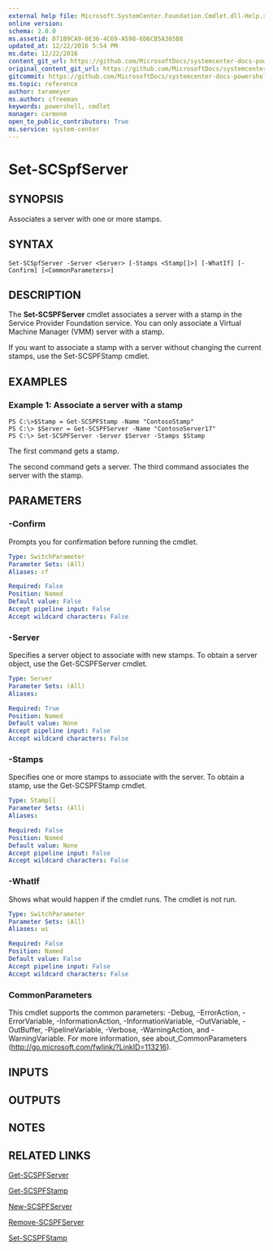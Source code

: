 ```yaml
---
external help file: Microsoft.SystemCenter.Foundation.Cmdlet.dll-Help.xml
online version: 
schema: 2.0.0
ms.assetid: D71B9CA9-0E36-4C69-A598-6D6CB5A305B8
updated_at: 12/22/2016 5:54 PM
ms.date: 12/22/2016
content_git_url: https://github.com/MicrosoftDocs/systemcenter-docs-powershell/blob/live/systemcenter-cmdlets/SystemCenter2016/ServiceProviderFoundation/vlatest/Set-SCSPFServer.md
original_content_git_url: https://github.com/MicrosoftDocs/systemcenter-docs-powershell/blob/live/systemcenter-cmdlets/SystemCenter2016/ServiceProviderFoundation/vlatest/Set-SCSPFServer.md
gitcommit: https://github.com/MicrosoftDocs/systemcenter-docs-powershell/blob/17c3a51bd892aad46c731d9f381f0704b4815004/systemcenter-cmdlets/SystemCenter2016/ServiceProviderFoundation/vlatest/Set-SCSPFServer.md
ms.topic: reference
author: tarameyer
ms.author: cfreeman
keywords: powershell, cmdlet
manager: carmonm
open_to_public_contributors: True
ms.service: system-center
---
```


# Set-SCSpfServer

## SYNOPSIS
Associates a server with one or more stamps.

## SYNTAX

```
Set-SCSpfServer -Server <Server> [-Stamps <Stamp[]>] [-WhatIf] [-Confirm] [<CommonParameters>]
```

## DESCRIPTION
The **Set-SCSPFServer** cmdlet associates a server with a stamp in the Service Provider Foundation service.
You can only associate a Virtual Machine Manager (VMM) server with a stamp.

If you want to associate a stamp with a server without changing the current stamps, use the Set-SCSPFStamp cmdlet.

## EXAMPLES

### Example 1: Associate a server with a stamp
```
PS C:\>$Stamp = Get-SCSPFStamp -Name "ContosoStamp"
PS C:\> $Server = Get-SCSPFServer -Name "ContosoServer17"
PS C:\> Set-SCSPFServer -Server $Server -Stamps $Stamp
```

The first command gets a stamp.

The second command gets a server.
The third command associates the server with the stamp.

## PARAMETERS

### -Confirm
Prompts you for confirmation before running the cmdlet.

```yaml
Type: SwitchParameter
Parameter Sets: (All)
Aliases: cf

Required: False
Position: Named
Default value: False
Accept pipeline input: False
Accept wildcard characters: False
```

### -Server
Specifies a server object to associate with new stamps.
To obtain a server object, use the Get-SCSPFServer cmdlet.

```yaml
Type: Server
Parameter Sets: (All)
Aliases: 

Required: True
Position: Named
Default value: None
Accept pipeline input: False
Accept wildcard characters: False
```

### -Stamps
Specifies one or more stamps to associate with the server.
To obtain a stamp, use the Get-SCSPFStamp cmdlet.

```yaml
Type: Stamp[]
Parameter Sets: (All)
Aliases: 

Required: False
Position: Named
Default value: None
Accept pipeline input: False
Accept wildcard characters: False
```

### -WhatIf
Shows what would happen if the cmdlet runs.
The cmdlet is not run.

```yaml
Type: SwitchParameter
Parameter Sets: (All)
Aliases: wi

Required: False
Position: Named
Default value: False
Accept pipeline input: False
Accept wildcard characters: False
```

### CommonParameters
This cmdlet supports the common parameters: -Debug, -ErrorAction, -ErrorVariable, -InformationAction, -InformationVariable, -OutVariable, -OutBuffer, -PipelineVariable, -Verbose, -WarningAction, and -WarningVariable. For more information, see about_CommonParameters (http://go.microsoft.com/fwlink/?LinkID=113216).

## INPUTS

## OUTPUTS

## NOTES

## RELATED LINKS

[Get-SCSPFServer](xref:SystemCenter2016/ServiceProviderFoundation/vlatest/Get-SCSPFServer.md)

[Get-SCSPFStamp](xref:SystemCenter2016/ServiceProviderFoundation/vlatest/Get-SCSPFStamp.md)

[New-SCSPFServer](xref:SystemCenter2016/ServiceProviderFoundation/vlatest/New-SCSPFServer.md)

[Remove-SCSPFServer](xref:SystemCenter2016/ServiceProviderFoundation/vlatest/Remove-SCSPFServer.md)

[Set-SCSPFStamp](xref:SystemCenter2016/ServiceProviderFoundation/vlatest/Set-SCSPFStamp.md)

